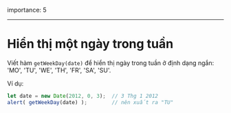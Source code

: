 importance: 5

---

# Hiển thị một ngày trong tuần

Viết hàm `getWeekDay(date)` để hiển thị ngày trong tuần ở định dạng ngắn: 'MO', 'TU', 'WE', 'TH', 'FR', 'SA', 'SU'.

Ví dụ:

```js no-beautify
let date = new Date(2012, 0, 3);  // 3 Thg 1 2012
alert( getWeekDay(date) );        // nên xuất ra "TU"
```
